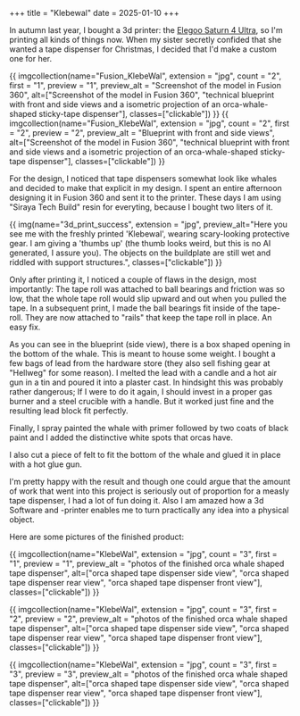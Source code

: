 +++
title = "Klebewal"
date = 2025-01-10
+++

In autumn last year, I bought a 3d printer: the [Elegoo Saturn 4 Ultra](https://us.elegoo.com/products/saturn-4-ultra-12k-10inch-monochrome-lcd-resin-3d-printer), so I'm printing all kinds of things now.
When my sister secretly confided that she wanted a tape dispenser for Christmas, I decided that I'd make a custom one for her.

{{ imgcollection(name="Fusion_KlebeWal", extension = "jpg", count = "2", first = "1", preview = "1",
        preview_alt = "Screenshot of the model in Fusion 360",
        alt=["Screenshot of the model in Fusion 360",
             "technical blueprint with front and side views and a isometric projection of an orca-whale-shaped sticky-tape dispenser"],
        classes=["clickable"]) }}
{{ imgcollection(name="Fusion_KlebeWal", extension = "jpg", count = "2", first = "2", preview = "2",
        preview_alt = "Blueprint with front and side views",
        alt=["Screenshot of the model in Fusion 360",
             "technical blueprint with front and side views and a isometric projection of an orca-whale-shaped sticky-tape dispenser"],
        classes=["clickable"]) }}

For the design, I noticed that tape dispensers somewhat look like whales and decided to make that explicit in my design. I spent an entire afternoon designing it in Fusion 360 and sent it to the printer.
These days I am using "Siraya Tech Build" resin for everyting, because I bought two liters of it.

{{ img(name="3d_print_success", extension = "jpg", preview_alt="Here you see me with the freshly printed 'Klebewal', wearing scary-looking protective gear. I am giving a 'thumbs up' (the thumb looks weird, but this is no AI generated, I assure you). The objects on the buildplate are still wet and riddled with support structures.", classes=["clickable"]) }}

Only after printing it, I noticed a couple of flaws in the design, most
importantly: The tape roll was attached to ball bearings and friction was so
low, that the whole tape roll would slip upward and out when you pulled the tape.
In a subsequent print, I made the ball bearings fit inside of the tape-roll.
They are now attached to "rails" that keep the tape roll in place. An easy fix.

As you can see in the blueprint (side view), there is a box shaped opening in the bottom of the whale. This is meant to house some weight.
I bought a few bags of lead from the hardware store (they also sell fishing gear at "Hellweg" for some reason). I melted the lead with a candle and a hot air gun in a tin and poured it into a plaster cast.
In hindsight this was probably rather dangerous; If I were to do it again, I
should invest in a proper gas burner and a steel crucible with a handle. But
it worked just fine and the resulting lead block fit perfectly.

Finally, I spray painted the whale with primer followed by two coats of black paint and I added the distinctive white spots that orcas have.

I also cut a piece of felt to fit the bottom of the whale and glued it in
place with a hot glue gun.

I'm pretty happy with the result and though one could argue that the amount
of work that went into this project is seriously out of proportion for a
measly tape dispenser, I had a lot of fun doing it.
Also I am amazed how a 3d Software and -printer enables me to turn practically any idea into a physical object.

Here are some pictures of the finished product:

{{ imgcollection(name="KlebeWal", extension = "jpg", count = "3", first = "1", preview = "1",
        preview_alt = "photos of the finished orca whale shaped tape dispenser",
        alt=["orca shaped tape dispenser side view",
             "orca shaped tape dispenser rear view",
             "orca shaped tape dispenser front view"],
        classes=["clickable"]) }}

{{ imgcollection(name="KlebeWal", extension = "jpg", count = "3", first = "2", preview = "2",
        preview_alt = "photos of the finished orca whale shaped tape dispenser",
        alt=["orca shaped tape dispenser side view",
             "orca shaped tape dispenser rear view",
             "orca shaped tape dispenser front view"],
        classes=["clickable"]) }}

{{ imgcollection(name="KlebeWal", extension = "jpg", count = "3", first = "3", preview = "3",
        preview_alt = "photos of the finished orca whale shaped tape dispenser",
        alt=["orca shaped tape dispenser side view",
             "orca shaped tape dispenser rear view",
             "orca shaped tape dispenser front view"],
        classes=["clickable"]) }}
